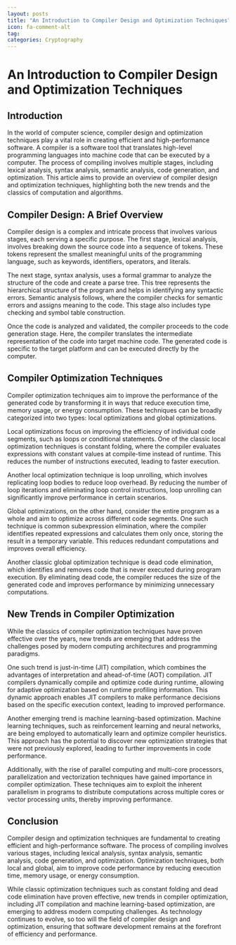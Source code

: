 ```yaml
---
layout: posts
title: "An Introduction to Compiler Design and Optimization Techniques"
icon: fa-comment-alt
tag:  
categories: Cryptography
---
```



# An Introduction to Compiler Design and Optimization Techniques

## Introduction

In the world of computer science, compiler design and optimization techniques play a vital role in creating efficient and high-performance software. A compiler is a software tool that translates high-level programming languages into machine code that can be executed by a computer. The process of compiling involves multiple stages, including lexical analysis, syntax analysis, semantic analysis, code generation, and optimization. This article aims to provide an overview of compiler design and optimization techniques, highlighting both the new trends and the classics of computation and algorithms.

## Compiler Design: A Brief Overview

Compiler design is a complex and intricate process that involves various stages, each serving a specific purpose. The first stage, lexical analysis, involves breaking down the source code into a sequence of tokens. These tokens represent the smallest meaningful units of the programming language, such as keywords, identifiers, operators, and literals.

The next stage, syntax analysis, uses a formal grammar to analyze the structure of the code and create a parse tree. This tree represents the hierarchical structure of the program and helps in identifying any syntactic errors. Semantic analysis follows, where the compiler checks for semantic errors and assigns meaning to the code. This stage also includes type checking and symbol table construction.

Once the code is analyzed and validated, the compiler proceeds to the code generation stage. Here, the compiler translates the intermediate representation of the code into target machine code. The generated code is specific to the target platform and can be executed directly by the computer.

## Compiler Optimization Techniques

Compiler optimization techniques aim to improve the performance of the generated code by transforming it in ways that reduce execution time, memory usage, or energy consumption. These techniques can be broadly categorized into two types: local optimizations and global optimizations.

Local optimizations focus on improving the efficiency of individual code segments, such as loops or conditional statements. One of the classic local optimization techniques is constant folding, where the compiler evaluates expressions with constant values at compile-time instead of runtime. This reduces the number of instructions executed, leading to faster execution.

Another local optimization technique is loop unrolling, which involves replicating loop bodies to reduce loop overhead. By reducing the number of loop iterations and eliminating loop control instructions, loop unrolling can significantly improve performance in certain scenarios.

Global optimizations, on the other hand, consider the entire program as a whole and aim to optimize across different code segments. One such technique is common subexpression elimination, where the compiler identifies repeated expressions and calculates them only once, storing the result in a temporary variable. This reduces redundant computations and improves overall efficiency.

Another classic global optimization technique is dead code elimination, which identifies and removes code that is never executed during program execution. By eliminating dead code, the compiler reduces the size of the generated code and improves performance by minimizing unnecessary computations.

## New Trends in Compiler Optimization

While the classics of compiler optimization techniques have proven effective over the years, new trends are emerging that address the challenges posed by modern computing architectures and programming paradigms.

One such trend is just-in-time (JIT) compilation, which combines the advantages of interpretation and ahead-of-time (AOT) compilation. JIT compilers dynamically compile and optimize code during runtime, allowing for adaptive optimization based on runtime profiling information. This dynamic approach enables JIT compilers to make performance decisions based on the specific execution context, leading to improved performance.

Another emerging trend is machine learning-based optimization. Machine learning techniques, such as reinforcement learning and neural networks, are being employed to automatically learn and optimize compiler heuristics. This approach has the potential to discover new optimization strategies that were not previously explored, leading to further improvements in code performance.

Additionally, with the rise of parallel computing and multi-core processors, parallelization and vectorization techniques have gained importance in compiler optimization. These techniques aim to exploit the inherent parallelism in programs to distribute computations across multiple cores or vector processing units, thereby improving performance.

## Conclusion

Compiler design and optimization techniques are fundamental to creating efficient and high-performance software. The process of compiling involves various stages, including lexical analysis, syntax analysis, semantic analysis, code generation, and optimization. Optimization techniques, both local and global, aim to improve code performance by reducing execution time, memory usage, or energy consumption.

While classic optimization techniques such as constant folding and dead code elimination have proven effective, new trends in compiler optimization, including JIT compilation and machine learning-based optimization, are emerging to address modern computing challenges. As technology continues to evolve, so too will the field of compiler design and optimization, ensuring that software development remains at the forefront of efficiency and performance.